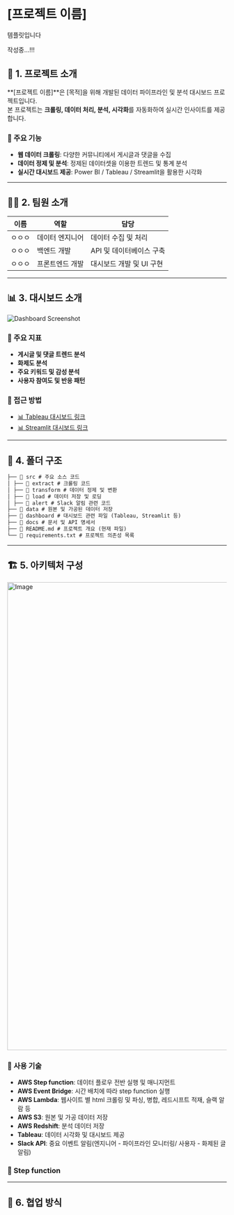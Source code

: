 # [프로젝트 이름]

템플릿입니다

작성중...!!!

## 📌 1. 프로젝트 소개
**[프로젝트 이름]**은 [목적]을 위해 개발된 데이터 파이프라인 및 분석 대시보드 프로젝트입니다.  
본 프로젝트는 **크롤링, 데이터 처리, 분석, 시각화**를 자동화하여 실시간 인사이트를 제공합니다.

### 🎯 주요 기능
- **웹 데이터 크롤링**: 다양한 커뮤니티에서 게시글과 댓글을 수집
- **데이터 정제 및 분석**: 정제된 데이터셋을 이용한 트렌드 및 통계 분석
- **실시간 대시보드 제공**: Power BI / Tableau / Streamlit을 활용한 시각화

---

## 👨‍💻 2. 팀원 소개
| 이름 | 역할 | 담당 |
|------|------|------|
| ㅇㅇㅇ | 데이터 엔지니어 | 데이터 수집 및 처리 |
| ㅇㅇㅇ | 백엔드 개발 | API 및 데이터베이스 구축 |
| ㅇㅇㅇ | 프론트엔드 개발 | 대시보드 개발 및 UI 구현 |

---

## 📊 3. 대시보드 소개
![Dashboard Screenshot](path/to/dashboard-image.png)

### 📌 주요 지표
- **게시글 및 댓글 트렌드 분석**
- **화제도 분석**
- **주요 키워드 및 감성 분석**
- **사용자 참여도 및 반응 패턴**

### 🔗 접근 방법
- [📊 Tableau 대시보드 링크](dashboard-url)
- [📊 Streamlit 대시보드 링크](dashboard-url)

---

## 📂 4. 폴더 구조
```md
├── 📂 src # 주요 소스 코드
│ ├── 📂 extract # 크롤링 코드
│ ├── 📂 transform # 데이터 정제 및 변환
│ ├── 📂 load # 데이터 저장 및 로딩
│ ├── 📂 alert # Slack 알림 관련 코드
├── 📂 data # 원본 및 가공된 데이터 저장
├── 📂 dashboard # 대시보드 관련 파일 (Tableau, Streamlit 등)
├── 📂 docs # 문서 및 API 명세서
├── 📝 README.md # 프로젝트 개요 (현재 파일)
└── 📜 requirements.txt # 프로젝트 의존성 목록
```

---


## 🏗️ 5. 아키텍처 구성
<img width="1073" alt="Image" src="https://github.com/user-attachments/assets/8724207e-803d-4d31-af13-ccbcfdebd615" />

### 🔧 사용 기술
- **AWS Step function**: 데이터 플로우 전반 실행 및 매니지먼트
- **AWS Event Bridge**: 시간 배치에 따라 step function 실행
- **AWS Lambda**: 웹사이트 별 html 크롤링 및 파싱, 병합, 레드시프트 적재, 슬랙 알람 등
- **AWS S3**: 원본 및 가공 데이터 저장
- **AWS Redshift**:  분석 데이터 저장
- **Tableau**: 데이터 시각화 및 대시보드 제공
- **Slack API**: 중요 이벤트 알림(엔지니어 - 파이프라인 모니터링/ 사용자 - 화제된 글 알림)


### 🔧 Step function

---

## 🚀 6. 협업 방식



